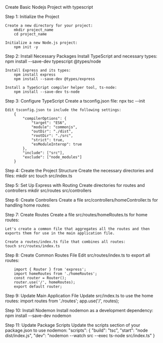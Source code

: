 Create Basic Nodejs Project with typescript

Step 1: Initialize the Project

    Create a new directory for your project:
        mkdir project_name
        cd project_name

    Initialize a new Node.js project:
        npm init -y

Step 2: Install Necessary Packages
Install TypeScript and necessary types:
npm install --save-dev typescript @types/node

    Install Express and its types:
        npm install express
        npm install --save-dev @types/express

    Install a TypeScript compiler helper tool, ts-node:
        npm install --save-dev ts-node

Step 3: Configure TypeScript
Create a tsconfig.json file:
npx tsc --init


    Edit tsconfig.json to include the following settings:
        {
            "compilerOptions": {
                "target": "ES6",
                "module": "commonjs",
                "outDir": "./dist",
                "rootDir": "./src",
                "strict": true,
                "esModuleInterop": true
            },
            "include": ["src"],
            "exclude": ["node_modules"]
        }

Step 4: Create the Project Structure
Create the necessary directories and files:
mkdir src
touch src/index.ts

Step 5: Set Up Express with Routing
Create directories for routes and controllers
mkdir src/routes src/controllers

Step 6: Create Controllers
Create a file src/controllers/homeController.ts for handling home routes:

Step 7: Create Routes
Create a file src/routes/homeRoutes.ts for home routes:

    Let's create a common file that aggregates all the routes and then exports them for use in the main application file.

    Create a routes/index.ts file that combines all routes:
    touch src/routes/index.ts

Step 8: Create Common Routes File
Edit src/routes/index.ts to export all routes:

        import { Router } from 'express';
        import homeRoutes from './homeRoutes';
        const router = Router();
        router.use('/', homeRoutes);
        export default router;

Step 9: Update Main Application File
Update src/index.ts to use the home routes:
import routes from './routes';
app.use('/', routes);

Step 10: Install Nodemon
Install nodemon as a development dependency:
npm install --save-dev nodemon

Step 11: Update Package Scripts
Update the scripts section of your package.json to use nodemon:
"scripts": {
"build": "tsc",
"start": "node dist/index.js",
"dev": "nodemon --watch src --exec ts-node src/index.ts"
}
